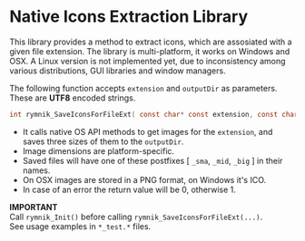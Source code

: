 # Native Icons Extraction Library

This library provides a method to extract icons, which are assosiated with a given file extension. The library is multi-platform, it works on Windows and OSX. A Linux version is not implemented yet, due to inconsistency among various distributions, GUI libraries and window managers.

The following function accepts `extension` and `outputDir` as parameters. These are **UTF8** encoded strings.

```C
int rymnik_SaveIconsForFileExt( const char* const extension, const char* const outputDir );
```

* It calls native OS API methods to get images for the `extension`, and saves three sizes of them to the `outputDir`.
* Image dimensions are platform-specific.
* Saved files will have one of these postfixes [ `_sma`, `_mid`, `_big` ] in their names.
* On OSX images are stored in a PNG format, on Windows it's ICO.
* In case of an error the return value will be 0, otherwise 1.

**IMPORTANT**  
Call `rymnik_Init()` before calling `rymnik_SaveIconsForFileExt(...)`.  
See usage examples in `*_test.*` files.
